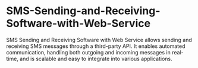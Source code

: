 # SMS-Sending-and-Receiving-Software-with-Web-Service
 SMS Sending and Receiving Software with Web Service allows sending and receiving SMS messages through a third-party API. It enables automated communication, handling both outgoing and incoming messages in real-time, and is scalable and easy to integrate into various applications.
